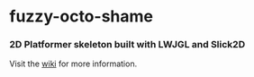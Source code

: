 # fuzzy-octo-shame
### 2D Platformer skeleton built with LWJGL and Slick2D

Visit the [wiki](https://github.com/Hornswaggler/fuzzy-octo-shame/wiki) for more information.
